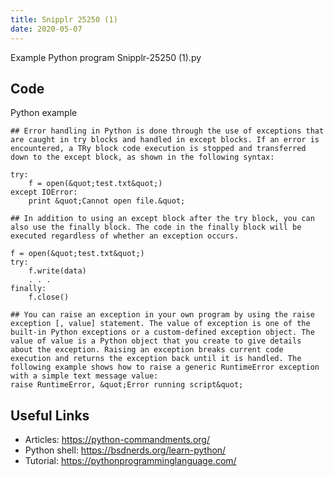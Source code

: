 ```yaml
---
title: Snipplr 25250 (1)
date: 2020-05-07
---
```

Example Python program Snipplr-25250 (1).py


## Code

Python example

    ## Error handling in Python is done through the use of exceptions that are caught in try blocks and handled in except blocks. If an error is encountered, a TRy block code execution is stopped and transferred down to the except block, as shown in the following syntax:
    
    try:
        f = open(&quot;test.txt&quot;)
    except IOError:
        print &quot;Cannot open file.&quot;
    
    ## In addition to using an except block after the try block, you can also use the finally block. The code in the finally block will be executed regardless of whether an exception occurs.
    
    f = open(&quot;test.txt&quot;)
    try:
        f.write(data)
        . . .
    finally:
        f.close()
    
    ## You can raise an exception in your own program by using the raise exception [, value] statement. The value of exception is one of the built-in Python exceptions or a custom-defined exception object. The value of value is a Python object that you create to give details about the exception. Raising an exception breaks current code execution and returns the exception back until it is handled. The following example shows how to raise a generic RuntimeError exception with a simple text message value:
    raise RuntimeError, &quot;Error running script&quot;

## Useful Links

- Articles: https://python-commandments.org/
- Python shell: https://bsdnerds.org/learn-python/
- Tutorial: https://pythonprogramminglanguage.com/
